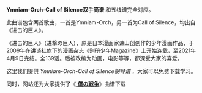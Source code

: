 

**Ymniam-Orch-Call of Silence双手简谱** 和五线谱完全对应。

此曲谱包含两首歌曲，一首是Ymniam-Orch，另一首为Call of Silence，均出自《进击的巨人》。

《进击的巨人》（进撃の巨人），原是日本漫画家谏山创创作的少年漫画作品，于2009年在讲谈社旗下的漫画杂志《别册少年Magazine》上开始连载，至2021年4月9日完结。全139话。后被改编为动画，电影等等，都深受大家的喜爱。

这里我们提供 _Ymniam-Orch-Call of Silence钢琴谱_ ，大家可以免费下载学习。

同时，网站还为大家提供了《[ **僕の戦争**](Music-12509-僕の戦争-进击的巨人The-Final-Season-OP.html
"僕の戦争")》曲谱下载

